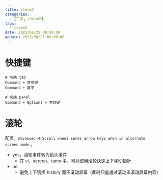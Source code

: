 ```yaml
---
title: iterm2
categories: 
  - [工具, iterm2]
tags:
  - iterm2
date: 2021/08/25 00:00:00
update: 2021/08/25 00:00:00
---
```

# 快捷键

```shell
# 切换 tab
Command + 方向键
Command + 数字 

# 切换 panel
Command + Options + 方向键
```

# 滚轮

配置，`Advanced` -> `Scroll wheel sends arrow keys when in alternate screen mode` 。

- yes，滚轮事件转为箭头事件
  - 在 vi、screen、tumx 中，可以使用滚轮快速上下移动指针
- no
  - 避免上下切换 history 而不滚动屏幕（此时只能通过滚动条滚动屏幕内容）
